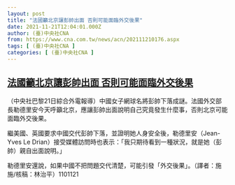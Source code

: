 ```yaml
---
layout: post
title: "法國籲北京讓彭帥出面 否則可能面臨外交後果"
date: 2021-11-21T12:04:01.000Z
author: (臺)中央社CNA
from: https://www.cna.com.tw/news/acn/202111210176.aspx
tags: [ (臺)中央社CNA ]
categories: [ (臺)中央社CNA ]
---
```

<!--1637496241000-->
[法國籲北京讓彭帥出面 否則可能面臨外交後果](https://www.cna.com.tw/news/acn/202111210176.aspx)
------

<div>
<div></div><div><p>（中央社巴黎21日綜合外電報導）中國女子網球名將彭帥下落成謎。法國外交部長勒德里安今天呼籲北京，應讓彭帥出面說明自己究竟發生什麼事，否則北京可能面臨外交後果。</p><p>繼美國、英國要求中國交代彭帥下落，並證明她人身安全後，勒德里安（Jean-Yves Le Drian）接受媒體訪問時也表示：「我只期待看到一種狀況，就是她（彭帥）親自出面說明。」</p><p>勒德里安還說，如果中國不把問題交代清楚，可能引發「外交後果」。（譯者：施施/核稿：林治平）1101121</p></div>
</div>
